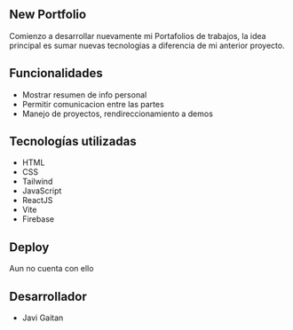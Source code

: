 ## New Portfolio

Comienzo a desarrollar nuevamente mi Portafolios de trabajos, la idea principal es sumar nuevas tecnologias a diferencia de mi anterior proyecto.

## Funcionalidades

- Mostrar resumen de info personal
- Permitir comunicacion entre las partes
- Manejo de proyectos, rendireccionamiento a demos

## Tecnologías utilizadas

- HTML
- CSS
- Tailwind
- JavaScript
- ReactJS
- Vite
- Firebase

## Deploy

Aun no cuenta con ello

## Desarrollador

- Javi Gaitan


